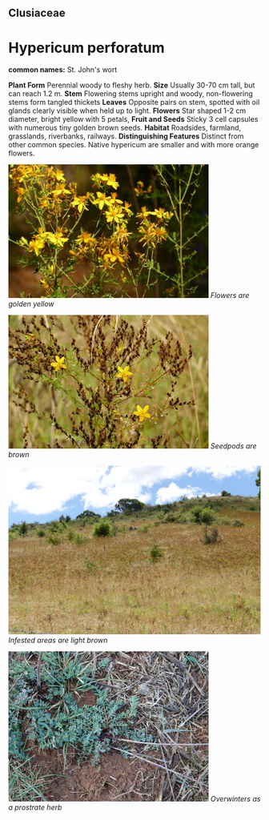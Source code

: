 ## Clusiaceae
# Hypericum perforatum
**common names:** St. John's wort

**Plant Form** Perennial woody to fleshy herb. **Size** Usually 30-70 cm tall, but can reach 1.2 m. **Stem** Flowering stems upright and woody, non-flowering stems form tangled thickets **Leaves** Opposite pairs on stem, spotted with oil glands clearly visible when held up to light. **Flowers** Star shaped 1-2 cm diameter, bright yellow with 5 petals, **Fruit and Seeds** Sticky 3 cell capsules with numerous tiny golden brown seeds. **Habitat** Roadsides, farmland, grasslands, riverbanks, railways. **Distinguishing Features** Distinct from other common species. Native hypericum are smaller and with more orange flowers.


![Flowers are golden yellow](8579_P6880536.jpg)
 *Flowers are golden yellow* 

![Seedpods are brown](80842_P7100614.jpg)
 *Seedpods are brown* 

![Infested areas are light brown](67293_P7080819.jpg)
 *Infested areas are light brown* 

![Overwinters as a prostrate herb](3210_P6103223.jpg)
 *Overwinters as a prostrate herb* 

